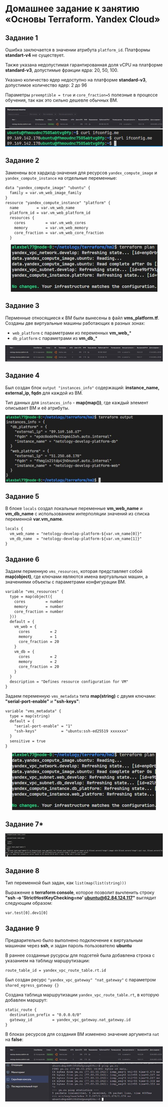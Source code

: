 # Домашнее задание к занятию «Основы Terraform. Yandex Cloud»

## Задание 1

Ошибка заключается в значении атрибута `platform_id`. Платформы **standart-v4** не существует.

Также указана недопустимая гарантированная доля vCPU на платформе **standard-v3**, допустимые фракции ядра: 20, 50, 100.
  
Указано количество ядер недоступно на платформе **standard-v3**, допустимое количество ядер: 2 до 96

Параметры `preemptible = true` и `core_fraction=5` полезные в процессе обучения, так как это сильно дешевле обычных ВМ.

<center>
  <img src="img/ya-cloud-t1.JPG">
</center>

<center>
  <img src="img/ssh-vm-t1.JPG">
</center>

## Задание 2 

Заменены все хардкод-значения для ресурсов `yandex_compute_image` и `yandex_compute_instance` на отдельные переменные:

```hcl
data "yandex_compute_image" "ubuntu" {
  family = var.vm_web_image_family
}
resource "yandex_compute_instance" "platform" {
  name        = var.vm_web_name
  platform_id = var.vm_web_platform_id
  resources {
    cores         = var.vm_web_cores
    memory        = var.vm_web_memory
    core_fraction = var.vm_web_core_fraction
  }
```

<center>
  <img src="img/terraform-plan-t2.JPG">
</center>

## Задание 3 

Перменные относящиеся к ВМ были вынесены в файл **vms_platform.tf**.
Созданы две виртуальные машины работающих в разных зонах:

- `web_platform` с параметрами из переменных **vm_web_***
- `db_platform` с параметрами из **vm_db_***

<center>
  <img src="img/yc-t3.JPG">
</center>

## Задание 4 

Был создан блок `output "instances_info"` содержащий: **instance_name, external_ip, fqdn** для каждой из ВМ.

Тип данных для `instances_info` - **map(map())**, где каждый элемент описывает ВМ и её атрибуты.

<center>
  <img src="img/terraform-out-t4.JPG">
</center>

## Задание 5

В блоке `locals` создал локальные переменные **vm_web_name** и **vm_db_name** с использованием интерполяции значений из списка переменной **var.vm_name**.

```hcl
locals {
  vm_web_name = "netology-develop-platform-${var.vm_name[0]}"
  vm_db_name  = "netology-develop-platform-${var.vm_name[1]}"
}
```

## Задание 6

Задаем перменную `vms_resources`, которая представляет собой **map(object)**, где ключами являются имена виртуальных машин, а значениями объекты с параметрами конфигурации ВМ.

```hcl
variable "vms_resources" {
  type = map(object({
    cores         = number
    memory        = number
    core_fraction = number
  }))
  default = {
    vm_web = {
      cores         = 2
      memory        = 1
      core_fraction = 20
    }
    vm_db = {
      cores         = 2
      memory        = 2
      core_fraction = 20
    }
  }
  description = "Defines resource configuration for VM"
}
```

Задаем переменную `vms_metadata` типа **map(string)** с двумя ключами: **"serial-port-enable"** и **"ssh-keys"**:

```hcl
variable "vms_metadata" {
  type = map(string)
  default = {
    "serial-port-enable" = "1"
    "ssh-keys"           = "ubuntu:ssh-ed25519 xxxxxxx"
  }
  sensitive = true
}
```

<center>
  <img src="img/ter-plan-t6.JPG">
</center>

## Задание 7*

<center>
  <img src="img/interpolation-t7.JPG">
</center>

## Задание 8

Тип переменной был задан, как `list(map(list(string)))`

Выражение в **terraform console**, которое позволит вычленить строку **"ssh -o 'StrictHostKeyChecking=no' ubuntu@62.84.124.117"** выглядит следующим образом:

```hcl
var.test[0].dev1[0]
```

## Задание 9

Предварительно было выполнено подключение к виртуальным машинам через **ssh**, и задан пароль пользователю **ubuntu**

В раннее созданные русурсы для подсетей была добавлена строка c указанием на таблицу маршрутизации:

```hcl
route_table_id = yandex_vpc_route_table.rt.id
```

Был создан ресурс `"yandex_vpc_gateway" "nat_gateway"` c параметром `shared_egress_gateway {}`

Создана таблица маршрутизации `yandex_vpc_route_table.rt`, в которую добавлен маршрут:

```hcl
static_route {
  destination_prefix = "0.0.0.0/0"
  gateway_id         = yandex_vpc_gateway.nat_gateway.id
}
```

В блоках ресурсов для создания ВМ изменено значение аргумента `nat` на **false**:

<center>
  <img src="img/nat-gateway-t9.JPG">
</center>

<center>
  <img src="img/serial-console-t9.JPG">
</center>